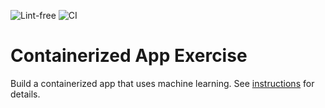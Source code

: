 ![Lint-free](https://github.com/nyu-software-engineering/containerized-app-exercise/actions/workflows/lint.yml/badge.svg)
![CI](https://github.com/software-students-spring2025/4-containers-project4_fhew/actions/workflows/build.yml/badge.svg?branch=main)


# Containerized App Exercise

Build a containerized app that uses machine learning. See [instructions](./instructions.md) for details.
